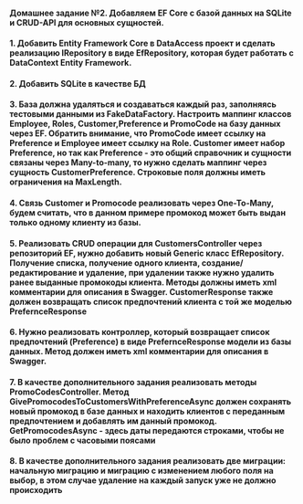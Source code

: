 #### Домашнее задание №2. Добавляем EF Core с базой данных на SQLite и CRUD-API для основных сущностей.

#### 1. Добавить Entity Framework Core в DataAccess проект и сделать реализацию IRepository в виде EfRepository, которая будет работать с DataContext Entity Framework.

#### 2. Добавить SQLite в качестве БД

#### 3. База должна удаляться и создаваться каждый раз, заполняясь тестовыми данными из FakeDataFactory. Настроить маппинг классов Employee, Roles, Customer,Preference и PromoCode на базу данных через EF. Обратить внимание, что PromoCode имеет ссылку на Preference и Employee имеет ссылку на Role. Customer имеет набор Preference, но так как Preference - это общий справочник и сущности связаны через Many-to-many, то нужно сделать маппинг через сущность CustomerPreference. Строковые поля должны иметь ограничения на MaxLength.

#### 4. Связь Customer и Promocode реализовать через One-To-Many, будем считать, что в данном примере промокод может быть выдан только одному клиенту из базы.

#### 5. Реализовать CRUD операции для CustomersController через репозиторий EF, нужно добавить новый Generic класс EfRepository. Получение списка, получение одного клиента, создание/редактирование и удаление, при удалении также нужно удалить ранее выданные промокоды клиента. Методы должны иметь xml комментарии для описания в Swagger. CustomerResponse также должен возвращать список предпочтений клиента с той же моделью PrefernceResponse

#### 6. Нужно реализовать контроллер, который возвращает список предпочтений (Preference) в виде PrefernceResponse модели из базы данных. Метод должен иметь xml комментарии для описания в Swagger.

#### 7. В качестве дополнительного задания реализовать методы PromoCodesController. Метод GivePromocodesToCustomersWithPreferenceAsync должен сохранять новый промокод в базе данных и находить клиентов с переданным предпочтением и добавлять им данный промокод. GetPromocodesAsync - здесь даты передаются строками, чтобы не было проблем с часовыми поясами

#### 8. В качестве дополнительного задания реализовать две миграции: начальную миграцию и миграцию с изменением любого поля на выбор, в этом случае удаление на каждый запуск уже не должно происходить